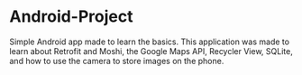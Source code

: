 # Android-Project
Simple Android app made to learn the basics.
This application was made to learn about Retrofit and Moshi, the Google Maps API, Recycler View, SQLite, and how to use the camera to store images on the phone.
